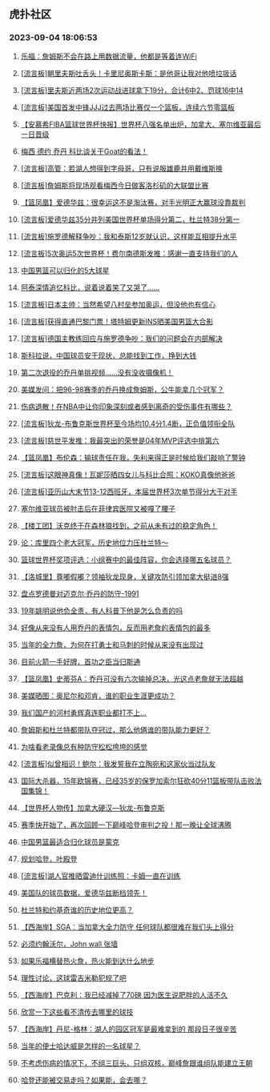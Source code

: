 ## 虎扑社区 
### 2023-09-04 18:06:53

1. [乐福：詹姆斯不会在路上用数据流量，他都是等着连WiFi](https://bbs.hupu.com/61984723.html)

2. [[流言板]朝里夫斯吐舌头！卡里尼奥斯卡斯：是他哥让我对他喷垃圾话](https://bbs.hupu.com/61984847.html)

3. [[流言板]里夫斯近两场2次运动战进球拿下19分，合计6中2、罚球16中14](https://bbs.hupu.com/61984198.html)

4. [[流言板]美国首发中锋JJJ过去两场比赛仅一个篮板，连续六节零篮板](https://bbs.hupu.com/61983164.html)

5. [【安慕希FIBA篮球世界杯快报】世界杯八强名单出炉，加拿大、塞尔维亚最后一日晋级](https://bbs.hupu.com/61983170.html)

6. [梅西 德约 乔丹 科比谈关于Goat的看法！](https://bbs.hupu.com/61982743.html)

7. [[流言板]高管：若湖人想得到字母哥，只有说服雄鹿并用戴维斯换](https://bbs.hupu.com/61986536.html)

8. [[流言板]詹姆斯将现场观看梅西今日做客洛杉矶的大联盟比赛](https://bbs.hupu.com/61981886.html)

9. [【篮凤凰】爱德华兹：很幸运这不是淘汰赛，对手光明正大赢球没靠裁判](https://bbs.hupu.com/61985872.html)

10. [[流言板]爱德华兹35分并列美国世界杯单场得分第二，杜兰特38分第一](https://bbs.hupu.com/61984377.html)

11. [[流言板]施罗德解释争吵：我和泰斯12岁就认识，这样能互相提升水平](https://bbs.hupu.com/61987441.html)

12. [[流言板]5次奥运5次世界杯！费尔南德斯发推：感谢一直支持我们的人](https://bbs.hupu.com/61987219.html)

13. [中国男篮可以归化的5大球星](https://bbs.hupu.com/61984030.html)

14. [阿泰深情追忆科比，说着说着笑了又哭了……](https://bbs.hupu.com/61982404.html)

15. [[流言板]日本主帅：当然希望八村垒参加奥运，但没他也有信心](https://bbs.hupu.com/61981844.html)

16. [[流言板]获得直通巴黎门票！塔特姆更新INS晒美国男篮大合影](https://bbs.hupu.com/61985446.html)

17. [[流言板]德国主教练回应与施罗德争吵：我们的问题会在内部解决](https://bbs.hupu.com/61987730.html)

18. [斯科拉说，中国球员安于现状，总能找到工作，挣到大钱](https://bbs.hupu.com/61984136.html)

19. [第二次退役的乔丹单挑视频……没有没收摄像机！](https://bbs.hupu.com/61981402.html)

20. [美媒发问：把96-98赛季的乔丹换成詹姆斯，公牛能拿几个冠军？](https://bbs.hupu.com/61983713.html)

21. [伤病退散！在NBA中让你印象深刻或者感到离奇的受伤事件有哪些？](https://bbs.hupu.com/61985876.html)

22. [[流言板]狄龙-布鲁克斯世界杯至今场均10.4分1.4断，正负值领衔全队](https://bbs.hupu.com/61983124.html)

23. [[流言板]慈世平发推：我最突出的荣誉是04年MVP评选中排第六](https://bbs.hupu.com/61984952.html)

24. [【篮凤凰】布伦森：输球责任在我，失利来得正是时候给我们敲响了警钟](https://bbs.hupu.com/61986008.html)

25. [[流言板]这眼神真像！瓦妮莎晒四女儿与科比合照：KOKO真像他爸爸](https://bbs.hupu.com/61985322.html)

26. [[流言板]亚历山大末节13-12西班牙，本届世界杯3次单节得分大于对手](https://bbs.hupu.com/61985268.html)

27. [塞尔维亚球员被肘击后在菲律宾医院又被嘎了腰子](https://bbs.hupu.com/61985673.html)

28. [【楼工团】沃克终于在森林狼找到，之前从未有过的稳定角色！](https://bbs.hupu.com/61985978.html)

29. [论：库里四个老大冠军，历史地位力压杜兰特～](https://bbs.hupu.com/61985241.html)

30. [篮球世界杯奖项评选：小组赛中的最佳阵容，你会选择哪五名球员？](https://bbs.hupu.com/61987557.html)

31. [【洛城里】尊嘟假嘟？领袖狄龙现身，关键攻防引领加拿大挺进8强](https://bbs.hupu.com/61986362.html)

32. [盘点罗德曼对迈克尔·乔丹的防守-1991](https://bbs.hupu.com/61987283.html)

33. [19年姚明说他负全责，有人科普下他是怎么负责的吗](https://bbs.hupu.com/61985818.html)

34. [好像从来没有人用乔丹的表情包，反而用老詹的表情包的最多](https://bbs.hupu.com/61986378.html)

35. [当年的全力詹，为何在打勇士和马刺的时候从来没有出现过](https://bbs.hupu.com/61986786.html)

36. [目前火箭一手好牌，首功之臣当归斯通](https://bbs.hupu.com/61984633.html)

37. [【篮凤凰】史蒂芬A：乔丹可没有六次输掉总决，光这点老詹就无法超越](https://bbs.hupu.com/61987372.html)

38. [美媒晒图：奥尼尔和邓肯，谁的职业生涯更成功？](https://bbs.hupu.com/61985655.html)

39. [我们国产的河村勇辉真连职业都打不上...](https://bbs.hupu.com/61986610.html)

40. [詹姆斯和杜兰特都带队夺冠过，那么他俩谁的带队能力更好？](https://bbs.hupu.com/61986648.html)

41. [为啥看老录像总有种防守松松垮垮的感觉](https://bbs.hupu.com/61987461.html)

42. [[流言板]似曾相识！鲍尔：我发誓我在立陶宛和这家伙当过队友](https://bbs.hupu.com/61986693.html)

43. [国际大杀器，15年欧锦赛，已经35岁的保罗加索尔狂砍40分11篮板带队击败法国集锦！](https://bbs.hupu.com/61986243.html)

44. [【世界杯人物传】加拿大硬汉—狄龙-布鲁克斯](https://bbs.hupu.com/61982394.html)

45. [赛季快开始了，再次回顾一下巅峰哈登审判之投！那一晚让全球沸腾](https://bbs.hupu.com/61987382.html)

46. [中国男篮最适合归化球员是蒙克](https://bbs.hupu.com/61983075.html)

47. [规划哈登，叶殿登](https://bbs.hupu.com/61986945.html)

48. [[流言板]湖人官推晒雷迪什训练照：卡姆一直在训练](https://bbs.hupu.com/61981081.html)

49. [美国队的球员数据，爱德华兹断档领先！](https://bbs.hupu.com/61987565.html)

50. [杜兰特和约基奇谁的历史地位更高？](https://bbs.hupu.com/61985725.html)

51. [【西海岸】SGA：当加拿大全力防守 任何球队都很难在我们头上得分](https://bbs.hupu.com/61985767.html)

52. [必须约翰沃尔，John wall 张墙](https://bbs.hupu.com/61986819.html)

53. [如果乐福横替热火詹，热火能到达什么地步](https://bbs.hupu.com/61986895.html)

54. [理性讨论，这球雷吉米勒犯规了吧](https://bbs.hupu.com/61981711.html)

55. [【西海岸】巴克利：我已经减掉了70磅 因为医生说肥胖的人活不久](https://bbs.hupu.com/61986186.html)

56. [欣赏一下这些看不清传去哪里的球技](https://bbs.hupu.com/61985678.html)

57. [【西海岸】丹尼-格林：湖人的园区冠军是最难拿到的 那段日子很辛苦](https://bbs.hupu.com/61986572.html)

58. [当年的便士哈达威是怎样的一名球星？](https://bbs.hupu.com/61986128.html)

59. [不考虑伤病的情况下，不组三巨头，只组双核，巅峰詹跟谁组队能建立王朝](https://bbs.hupu.com/61986437.html)

60. [哈登还能被交易走吗？如果能，会去哪？](https://bbs.hupu.com/61986090.html)

